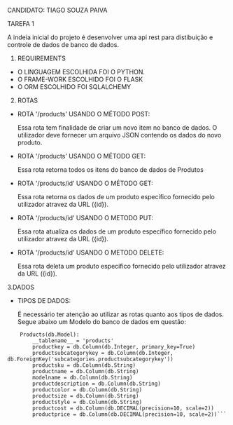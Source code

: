 CANDIDATO: TIAGO SOUZA PAIVA

TAREFA 1

A indeia inicial do projeto é desenvolver uma api rest para distibuição e controle de dados de banco de dados.

1. REQUIREMENTS
* O LINGUAGEM ESCOLHIDA FOI O PYTHON.
* O FRAME-WORK ESCOLHIDO FOI O FLASK
* O ORM ESCOLHIDO FOI SQLALCHEMY

2. ROTAS 
* ROTA '/products' USANDO O MÉTODO POST:

     Essa rota tem finalidade de criar um novo item no banco de dados. O utilizador deve fornecer um arquivo JSON
contendo os dados do novo produto.


* ROTA '/products' USANDO O MÉTODO GET:

    Essa rota retorna todos os itens do banco de dados de Produtos


* ROTA '/products/id' USANDO O MÉTODO GET:

    Essa rota retorna os dados de um produto específico fornecido pelo utilizador atravez da URL ({id}).


* ROTA '/products/id' USANDO O METODO PUT:

    Essa rota atualiza os dados de um produto específico fornecido pelo utilizador atravez da URL ({id}).


* ROTA '/products/id' USANDO O METODO DELETE:

    Essa rota deleta um produto específico fornecido pelo utilizador atravez da URL ({id}).

3.DADOS
*  TIPOS DE DADOS:
    
    É necessário ter atenção ao utilizar as rotas quanto aos tipos de dados. Segue abaixo um Modelo do banco de dados em 
    questão:
```class 
    Products(db.Model):
        __tablename__ = 'products'
        productkey = db.Column(db.Integer, primary_key=True)
        productsubcategorykey = db.Column(db.Integer, db.ForeignKey('subcategories.productsubcategorykey'))
        productsku = db.Column(db.String)
        productname = db.Column(db.String)
        modelname = db.Column(db.String)
        productdescription = db.Column(db.String)
        productcolor = db.Column(db.String)
        productsize = db.Column(db.String)
        productstyle = db.Column(db.String)
        productcost = db.Column(db.DECIMAL(precision=10, scale=2))
        productprice = db.Column(db.DECIMAL(precision=10, scale=2))```
